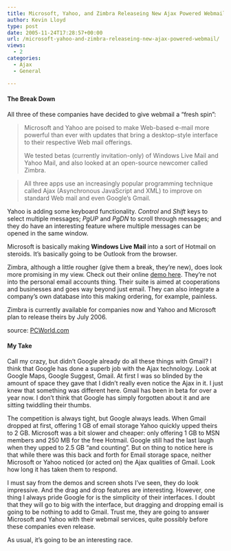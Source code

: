 ```yaml
---
title: Microsoft, Yahoo, and Zimbra Releaseing New Ajax Powered Webmail
author: Kevin Lloyd
type: post
date: 2005-11-24T17:28:57+00:00
url: /microsoft-yahoo-and-zimbra-releaseing-new-ajax-powered-webmail/
views:
  - 2
categories:
  - Ajax
  - General

---
```

#### The Break Down

All three of these companies have decided to give webmail a &#8220;fresh spin&#8221;:

> Microsoft and Yahoo are poised to make Web-based e-mail more powerful than ever with updates that bring a desktop-style interface to their respective Web mail offerings.
> 
> We tested betas (currently invitation-only) of Windows Live Mail and Yahoo Mail, and also looked at an open-source newcomer called Zimbra.
  
> All three apps use an increasingly popular programming technique called Ajax (Asynchronous JavaScript and XML) to improve on standard Web mail and even Google&#8217;s Gmail.

Yahoo is adding some keyboard functionality. _Control_ and _Shift_ keys to select multiple messages; _PgUP_ and _PgDN_ to scroll through messages; and they do have an interesting feature where multiple messages can be opened in the same window.

Microsoft is basically making **Windows Live Mail** into a sort of Hotmail on steroids. It&#8217;s basically going to be Outlook from the browser.

Zimbra, although a little rougher (give them a break, they&#8217;re new), does look more promising in my view. Check out their online <a href="http://www.zimbra.com/products/hosted_demo.php" target="_blank">demo here</a>. They&#8217;re not into the personal email accounts thing. Their suite is aimed at cooperations and businesses and goes way beyond just email. They can also integrate a company&#8217;s own database into this making ordering, for example, painless.

Zimbra is currently available for companies now and Yahoo and Microsoft plan to release theirs by July 2006.
  
source: [PCWorld.com][1]

#### My Take

Call my crazy, but didn&#8217;t Google already do all these things with Gmail? I think that Google has done a superb job with the Ajax technology. Look at Google Maps, Google Suggest, Gmail. At first I was so blinded by the amount of space they gave that I didn&#8217;t really even notice the Ajax in it. I just knew that something was different here. Gmail has been in beta for over a year now. I don&#8217;t think that Google has simply forgotten about it and are sitting twiddling their thumbs.

The competition is always tight, but Google always leads. When Gmail dropped at first, offering 1 GB of email storage Yahoo quickly upped theirs to 2 GB. Microsoft was a bit slower and cheaper: only offering 1 GB to MSN members and 250 MB for the free Hotmail. Google still had the last laugh when they upped to 2.5 GB &#8220;and counting&#8221;. But on thing to notice here is that while there was this back and forth for Email storage space, neither Microsoft or Yahoo noticed (or acted on) the Ajax qualities of Gmail. Look how long it has taken them to respond.

I must say from the demos and screen shots I&#8217;ve seen, they do look impressive. And the drag and drop features are interesting. However, one thing I always pride Google for is the simplicity of their interfaces. I doubt that they will go to big with the interface, but dragging and dropping email is going to be nothing to add to Gmail. Trust me, they are going to answer Microsoft and Yahoo with their webmail services, quite possibly before these companies even release.

As usual, it&#8217;s going to be an interesting race.

 [1]: http://www.pcworld.com/news/article/0,aid,123616,00.asp